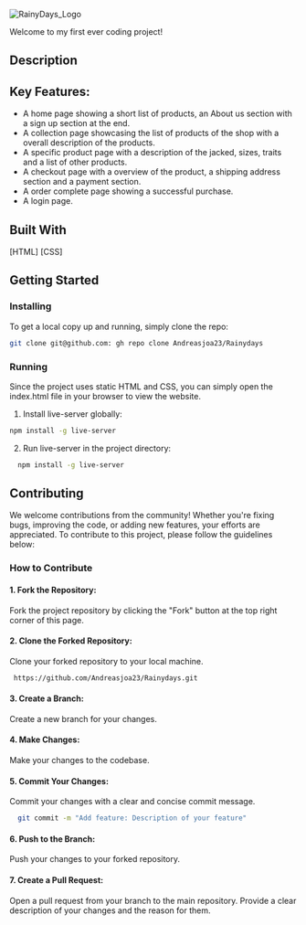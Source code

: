 ![RainyDays_Logo](https://github.com/Andreasjoa23/Rainydays/assets/147412848/473feae5-71de-410c-b7c8-f622adbe2370)

Welcome to my first ever coding project!

## Description

## Key Features:
* A home page showing a short list of products, an About us section with a sign up section at the end.
* A collection page showcasing the list of products of the shop with a overall description of the products.
* A specific product page with a description of the jacked, sizes, traits and a list of other products.
* A checkout page with a overview of the product, a shipping address section and a payment section.
* A order complete page showing a successful purchase.
* A login page.

## Built With
[HTML]
[CSS]

## Getting Started
  ### Installing

  To get a local copy up and running, simply clone the repo:
  ```bash
  git clone git@github.com: gh repo clone Andreasjoa23/Rainydays
  ```
  ### Running
  Since the project uses static HTML and CSS, you can simply open the index.html file in your browser to view the website.
  1. Install live-server globally:
  ```bash
  npm install -g live-server
  ```
  2. Run live-server in the project directory:
  ```bash
    npm install -g live-server
  ```

## Contributing
  We welcome contributions from the community! Whether you're fixing bugs, improving the code, or adding new features, your efforts are appreciated. To contribute to this project, please follow the guidelines below:

  ### How to Contribute
  
  #### 1. Fork the Repository:
  Fork the project repository by clicking the "Fork" button at the top right corner of this page.
  
  #### 2. Clone the Forked Repository: 
   Clone your forked repository to your local machine.

  ```bash
   https://github.com/Andreasjoa23/Rainydays.git
  ```

  #### 3. Create a Branch:
  Create a new branch for your changes.
  
  #### 4. Make Changes:
  Make your changes to the codebase.
  
  #### 5. Commit Your Changes:
  Commit your changes with a clear and concise commit message.
  
  ```bash
    git commit -m "Add feature: Description of your feature"
  ```

  #### 6. Push to the Branch: 
  Push your changes to your forked repository.

  #### 7. Create a Pull Request: 
  Open a pull request from your branch to the main repository. Provide a clear description of your changes and the reason for them.
